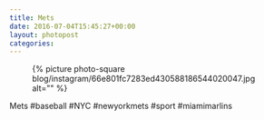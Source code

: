 ```yaml
---
title: Mets
date: 2016-07-04T15:45:27+00:00
layout: photopost
categories:
---
```


<figure class="photo photo--square">
  {% picture photo-square blog/instagram/66e801fc7283ed430588186544020047.jpg alt="" %}
</figure>

Mets
#baseball #NYC #newyorkmets #sport #miamimarlins
